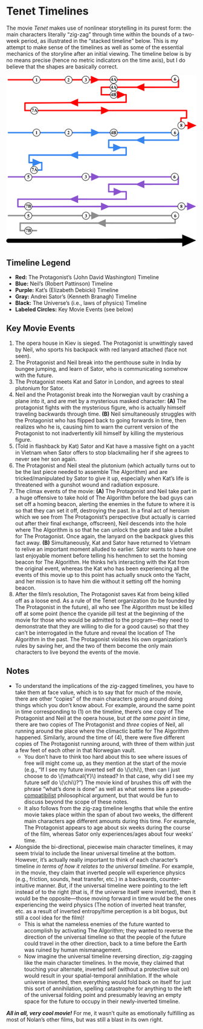 # Tenet Timelines

The movie *Tenet* makes use of nonlinear storytelling in its purest form: the main characters literally “zig-zag” through time within the bounds of a two-week period, as illustrated in the “stacked timeline” below. This is my attempt to make sense of the timelines as well as some of the essential mechanics of the storyline after an initial viewing. The timeline below is by no means precise (hence no metric indicators on the time axis), but I do believe that the shapes are basically correct.

<img src="./img/tenet-timelines.svg" style="display: block; margin-left: auto; margin-right: auto;">

## Timeline Legend

  * **Red:** The Protagonist’s (John David Washington) Timeline
  * **Blue:** Neil’s (Robert Pattinson) Timeline
  * **Purple:** Kat’s (Elizabeth Debicki) Timeline
  * **Gray:** Andrei Sator’s (Kenneth Branagh) Timeline
  * **Black:** The Universe’s (i.e., laws of physics) Timeline
  * **Labeled Circles:** Key Movie Events (see below)

## Key Movie Events

  1. The opera house in Kiev is sieged. The Protagonist is unwittingly saved by Neil, who sports his backpack with red lanyard attached (face not seen).
  2. The Protagonist and Neil break into the penthouse suite in India by bungee jumping, and learn of Sator, who is communicating somehow with the future.
  3. The Protagonist meets Kat and Sator in London, and agrees to steal plutonium for Sator.
  4. Neil and the Protagonist break into the Norwegian vault by crashing a plane into it, and are met by a mysterious masked character: **(A)** The protagonist fights with the mysterious figure, who is actually himself traveling backwards through time. **(B)** Neil simultaneously struggles with the Protagonist who has flipped back to going forwards in time, then realizes who he is, causing him to warn the current version of the Protagonist to not inadvertently kill himself by killing the mysterious figure.
  5. (Told in flashback by Kat) Sator and Kat have a massive fight on a yacht in Vietnam when Sator offers to stop blackmailing her if she agrees to never see her son again.
  6. The Protagonist and Neil steal the plutonium (which actually turns out to be the last piece needed to assemble The Algorithm) and are tricked/manipulated by Sator to give it up, especially when Kat’s life is threatened with a gunshot wound and radiation exposure.
  7. The climax events of the movie: **(A)** The Protagonist and Neil take part in a huge offensive to take hold of The Algorithm before the bad guys can set off a homing beacon, alerting the enemies in the future to where it is so that they can set it off, destroying the past. In a final act of heroism which we see from The Protagonist’s perspective (but actually is carried out after their final exchange, offscreen), Neil descends into the hole where The Algorithm is so that he can unlock the gate and take a bullet for The Protagonist. Once again, the lanyard on the backpack gives this fact away. **(B)** Simultaneously, Kat and Sator have returned to Vietnam to relive an important moment alluded to earlier. Sator wants to have one last enjoyable moment before telling his henchmen to set the homing beacon for The Algorithm. He thinks he’s interacting with the Kat from the original event, whereas the Kat who has been experiencing all the events of this movie up to this point has actually snuck onto the Yacht, and her mission is to have him die without it setting off the homing beacon.
  8. After the film’s resolution, The Protagonist saves Kat from being killed off as a loose end. As a rule of the Tenet organization (to be founded by The Protagonist in the future), all who see The Algorithm must be killed off at some point (hence the cyanide pill test at the beginning of the movie for those who would be admitted to the program—they need to demonstrate that they are willing to die for a good cause) so that they can’t be interrogated in the future and reveal the location of The Algorithm in the past. The Protagonist violates his own organization’s rules by saving her, and the two of them become the only main characters to live beyond the events of the movie.

## Notes

  * To understand the implications of the zig-zagged timelines, you have to take them at face value, which is to say that for much of the movie, there are other “copies” of the main characters going around doing things which you don’t know about. For example, around the same point in time corresponding to (1) on the timeline, there’s one copy of The Protagonist and Neil at the opera house, but *at the same point in time*, there are two copies of The Protagonist and *three* copies of Neil, all running around the place where the climactic battle for The Algorithm happened. Similarly, around the time of (4), there were five different copies of The Protagonist running around, with three of them within just a few feet of each other in that Norwegian vault.
    * You don’t have to think too hard about this to see where issues of free will might come up, as they mention at the start of the movie (e.g., “If I see my future inverted self do \\(\chi\\), then can I just choose to do \\(\mathcal{Y}\\) instead? In that case, why did I see my future self do \\(\chi\\)?”) The movie kind of brushes this off with the phrase “what’s done is done” as well as what seems like a pseudo-[compatibilist](https://plato.stanford.edu/entries/compatibilism/) philosophical argument, but that would be fun to discuss beyond the scope of these notes.
    * It also follows from the zig-zag timeline lengths that while the entire movie takes place within the span of about two weeks, the different main characters age different amounts during this time. For example, The Protagonist appears to age about six weeks during the course of the film, whereas Sator only experiences/ages about four weeks’ time.
  * Alongside the bi-directional, piecewise main character timelines, it may seem trivial to include the linear universal timeline at the bottom. However, it’s actually really important to think of each character’s timeline *in terms of how it relates to the universal timeline*. For example, in the movie, they claim that inverted people will experience physics (e.g., friction, sounds, heat transfer, etc.) in a backwards, counter-intuitive manner. *But*, if the universal timeline were pointing to the left instead of to the right (that is, if the universe itself were inverted), then it would be the opposite—those moving forward in time would be the ones experiencing the weird physics (The notion of inverted heat transfer, etc. as a result of inverted entropy/time perception is a bit bogus, but still a cool idea for the film)! 
    * This is what the nameless enemies of the future wanted to accomplish by activating The Algorithm; they wanted to reverse the direction of the universal timeline so that the people of the future could travel in the other direction, back to a time before the Earth was ruined by human mismanagement. 
    * Now imagine the universal timeline reversing direction, zig-zagging like the main character timelines. In the movie, they claimed that touching your alternate, inverted self (without a protective suit on) would result in your spatial-temporal annihilation. If the whole universe inverted, then everything would fold back on itself for just this sort of annihilation, spelling catastrophe for anything to the left of the universal folding point and presumably leaving an empty space for the future to occupy in their newly-inverted timeline.

***All in all, very cool movie!*** For me, it wasn’t quite as emotionally fulfilling as most of Nolan’s other films, but was still a blast in its own right.
